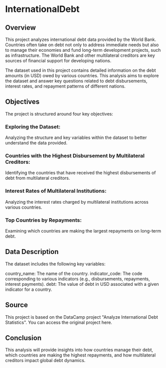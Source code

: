 # InternationalDebt

## Overview
This project analyzes international debt data provided by the World Bank. Countries often take on debt not only to address immediate needs but also to manage their economies and fund long-term development projects, such as infrastructure. The World Bank and other multilateral creditors are key sources of financial support for developing nations.

The dataset used in this project contains detailed information on the debt amounts (in USD) owed by various countries. This analysis aims to explore the dataset and answer key questions related to debt disbursements, interest rates, and repayment patterns of different nations.

## Objectives
The project is structured around four key objectives:

### Exploring the Dataset: 
Analyzing the structure and key variables within the dataset to better understand the data provided.
### Countries with the Highest Disbursement by Multilateral Creditors:
Identifying the countries that have received the highest disbursements of debt from multilateral creditors.
### Interest Rates of Multilateral Institutions:
Analyzing the interest rates charged by multilateral institutions across various countries.
### Top Countries by Repayments: 
Examining which countries are making the largest repayments on long-term debt.

## Data Description
The dataset includes the following key variables:

country_name: The name of the country.
indicator_code: The code corresponding to various indicators (e.g., disbursements, repayments, interest payments).
debt: The value of debt in USD associated with a given indicator for a country.

## Source
This project is based on the DataCamp project "Analyze International Debt Statistics". You can access the original project here.

## Conclusion
This analysis will provide insights into how countries manage their debt, which countries are making the highest repayments, and how multilateral creditors impact global debt dynamics.
